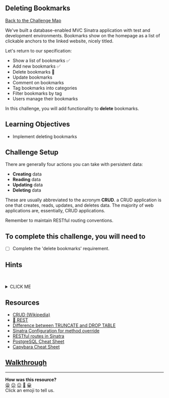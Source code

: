 ## Deleting Bookmarks

[Back to the Challenge Map](00_challenge_map.md#challenges)

We've built a database-enabled MVC Sinatra application with test and development environments. Bookmarks show on the homepage as a list of clickable anchors to the linked website, nicely titled.

Let's return to our specification:

* Show a list of bookmarks :white_check_mark:
* Add new bookmarks :white_check_mark:
* Delete bookmarks :construction:
* Update bookmarks
* Comment on bookmarks
* Tag bookmarks into categories
* Filter bookmarks by tag
* Users manage their bookmarks

In this challenge, you will add functionality to **delete** bookmarks.

## Learning Objectives

* Implement deleting bookmarks

## Challenge Setup

There are generally four actions you can take with persistent data:

- **Creating** data
- **Reading** data
- **Updating** data
- **Deleting** data

These are usually abbreviated to the acronym **CRUD**. a CRUD application is one that creates, reads, updates, and deletes data. The majority of web applications are, essentially, CRUD applications.

Remember to maintain RESTful routing conventions.

## To complete this challenge, you will need to

- [ ] Complete the 'delete bookmarks' requirement.

## Hints
&nbsp;<details><summary>CLICK ME</summary>
- You'll likely need to write the method `Bookmark.delete`.  
- You could make use of the [SQL DELETE keyword](https://www.w3schools.com/sql/sql_delete.asp) to delete the correct bookmark.
- In order to keep your routes RESTful, you may want to make use of Sinatra's [named parameters](http://sinatrarb.com/intro.html) - you'll need to need to enable `method_override` to use this feature.
&nbsp;</details>

## Resources

* [CRUD (Wikipedia)](https://en.wikipedia.org/wiki/Create,_read,_update_and_delete)
* [:pill: REST](../pills/rest.md)
* [Difference between TRUNCATE and DROP TABLE](https://stackoverflow.com/questions/135653/difference-between-drop-table-and-truncate-table)
* [Sinatra Configuration for method override](http://sinatrarb.com/configuration.html)
* [RESTful routes in Sinatra](https://learn.co/lessons/sinatra-restful-routes-readme)
* [PostgreSQL Cheat Sheet](http://www.postgresqltutorial.com/postgresql-cheat-sheet/)
* [Capybara Cheat Sheet](https://gist.github.com/cmkoller/0d3b048b3c4b48ee4955)

## [Walkthrough](walkthroughs/12.md)

<!-- BEGIN GENERATED SECTION DO NOT EDIT -->

---

**How was this resource?**  
[😫](https://airtable.com/shrUJ3t7KLMqVRFKR?prefill_Repository=course&prefill_File=bookmark_manager/12_deleting_bookmarks.md&prefill_Sentiment=😫) [😕](https://airtable.com/shrUJ3t7KLMqVRFKR?prefill_Repository=course&prefill_File=bookmark_manager/12_deleting_bookmarks.md&prefill_Sentiment=😕) [😐](https://airtable.com/shrUJ3t7KLMqVRFKR?prefill_Repository=course&prefill_File=bookmark_manager/12_deleting_bookmarks.md&prefill_Sentiment=😐) [🙂](https://airtable.com/shrUJ3t7KLMqVRFKR?prefill_Repository=course&prefill_File=bookmark_manager/12_deleting_bookmarks.md&prefill_Sentiment=🙂) [😀](https://airtable.com/shrUJ3t7KLMqVRFKR?prefill_Repository=course&prefill_File=bookmark_manager/12_deleting_bookmarks.md&prefill_Sentiment=😀)  
Click an emoji to tell us.

<!-- END GENERATED SECTION DO NOT EDIT -->
